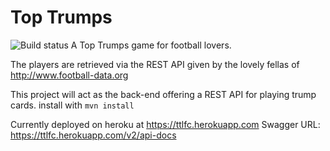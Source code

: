 # Top Trumps
![Build status](https://api.travis-ci.org/alex-charos/ttlfc.svg?branch=master)
A Top Trumps game for football lovers.

The players are retrieved via the REST API given by the lovely fellas of http://www.football-data.org

This project will act as the back-end offering a REST API for playing trump cards.
install with `mvn install`

Currently deployed on heroku at https://ttlfc.herokuapp.com 
Swagger URL: https://ttlfc.herokuapp.com/v2/api-docs 

